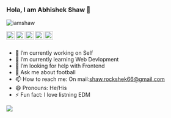 ### Hola, I am Abhishek Shaw 👋

<p align="left"> <img src="https://komarev.com/ghpvc/?username=shawabhishek&label=Views&color=blue&style=plastic" alt="iamshaw" /> </p>

<a href="https://twitter.com/Abhishe70811863?s=09">
  <img align="left" alt="Shaw's Twitter" width="22px" src="https://cdn.jsdelivr.net/npm/simple-icons@v3/icons/twitter.svg" />
</a>
<a href="https://linkedin.com/in//abhishek-shaw-8a093514a/">
  <img align="left" alt="Shaw's Linkdein" width="22px" src="https://cdn.jsdelivr.net/npm/simple-icons@v3/icons/linkedin.svg" />
</a>
<a href="https://github.com/shawabhishek">
  <img align="left" alt="Shaw's Github" width="22px" src="https://cdn.jsdelivr.net/npm/simple-icons@v3/icons/github.svg" />
</a>
<a href="https://t.me/shawabhi">
  <img align="left" alt="Shaw's Telegram" width="22px" src="https://cdn.jsdelivr.net/npm/simple-icons@v3/icons/telegram.svg" />
</a>
<a href="https://instagram.com/__.shaw.__/">
  <img align="left" alt="Shaw's Instagram" width="22px" src="https://cdn.jsdelivr.net/npm/simple-icons@v3/icons/instagram.svg" />
</a>

<br/>
<br/>

- 🔭 I’m currently working on Self
- 🌱 I’m currently learning Web Devlopment
- 🤔 I’m looking for help with Frontend
- 💬 Ask me about football
- 📫 How to reach me: On mail:[shaw.rockshek66@gmail.com](shaw.rockshek66@gmail.com)
- 😄 Pronouns: He/His
- ⚡ Fun fact: I love listning EDM

<img src="https://github-readme-stats.vercel.app/api?username=shawabhishek&&show_icons=true&title_color=ffffff&icon_color=bb2acf&text_color=daf7dc&bg_color=151515">

